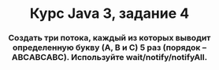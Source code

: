 <h1 align="center">Курс Java 3, задание 4</h1>
<h3 align="center">Создать три потока, каждый из которых выводит определенную букву (A, B и C) 5 раз (порядок – ABСABСABС). Используйте wait/notify/notifyAll.</h3>